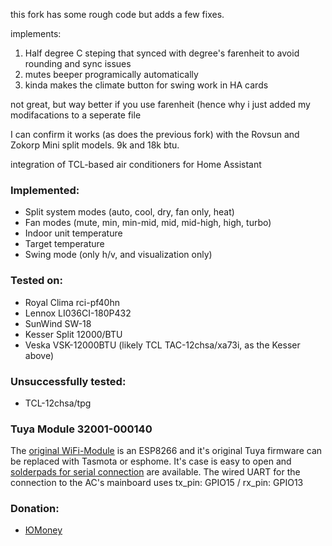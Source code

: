 this fork has some rough code but adds a few fixes.

implements:
1. Half degree C steping that synced with degree's farenheit to avoid rounding and sync issues
2. mutes beeper programically automatically
3. kinda makes the climate button for swing work in HA cards


not great, but way better if you use farenheit (hence why i just added my modifacations to a seperate file

I can confirm it works (as does the previous fork) with the Rovsun and Zokorp Mini split models. 9k and 18k btu.





integration of TCL-based air conditioners for Home Assistant





### Implemented:
- Split system modes (auto, cool, dry, fan only, heat)
- Fan modes (mute, min, min-mid, mid, mid-high, high, turbo)
- Indoor unit temperature
- Target temperature
- Swing mode (only h/v, and visualization only)

### Tested on:
- Royal Clima rci-pf40hn
- Lennox LI036CI-180P432
- SunWind SW-18
- Kesser Split 12000/BTU
- Veska VSK-12000BTU (likely TCL TAC-12chsa/xa73i, as the Kesser above)

### Unsuccessfully tested:
- TCL-12chsa/tpg

### Tuya Module 32001-000140
The [original WiFi-Module](https://github.com/user-attachments/assets/f1888a35-ba68-4869-9790-71ff8c572931) is an ESP8266 and it's original Tuya firmware can be replaced with Tasmota or esphome. It's case is easy to open and [solderpads for serial connection](https://github.com/user-attachments/assets/4515421f-4346-4248-aba7-d4db3886ac40) are available.
The wired UART for the connection to the AC's mainboard uses tx_pin: GPIO15 / rx_pin: GPIO13

### Donation: 
- [ЮMoney](https://yoomoney.ru/fundraise/XBIABgGlKEA.230703)
